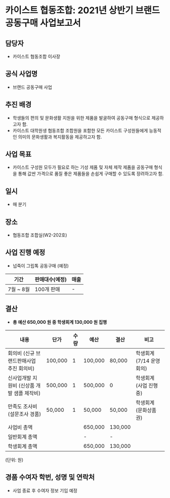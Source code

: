 카이스트 협동조합: 2021년 상반기 브랜드 공동구매 사업보고서
===

## 담당자
- 카이스트 협동조합 이사장

## 공식 사업명
- 브랜드 공동구매 사업

## 추진 배경
- 학생들의 편의 및 문화생활 지원을 위한 제품을 발굴하여 공동구매 형식으로 제공하고자 함.
- 카이스트 대학원생 협동조합 조합원을 포함한 모든 카이스트 구성원들에게 능동적인 의미의 문화생활과 복지활동을 제공하고자 함.

## 사업 목표
- 카이스트 구성원 모두가 필요로 하는 기성 제품 및 자체 제작 제품을 공동구매 형식을 통해 값싼 가격으로 품질 좋은 제품들을 손쉽게 구매할 수 있도록 장려하고자 함.

## 일시 
- 매 분기

## 장소 
- 협동조합 조합실(W2-202호)

## 사업 진행 예정 
- 넙죽이 그립톡 공동구매 (예정)

| 기간 | 판매대수(예정) | 매출 |
|---|---|---|
| 7월 ~ 8월 | 100개 판매 | - |

## 결산
- **총 예산 650,000 원 중 학생회계 130,000 원 집행** 

|   내용  |   단가  |   수량  |   예산  |   결산  |   비고  |
|---|---|---|---|---|---|
|   회의비 (신규 브랜드판매사업 추진 회의비)  |  100,000   |  1  |   100,000  |  80,000  |   학생회계 (7/14 운영회의)  |
|   신사업개발 지원비 (신상품 개발 샘플 제작비)  |  500,000   |  1  |  500,000  |  0  |   학생회계 (사업 진행 중)  |
|   만족도 조사비 (설문조사 경품)  |  50,000   |  1  |   50,000  |  50,000  |   학생회계 (문화상품권)  |
|   사업비 총액  |      |      |   650,000  |   130,000  |      |
|   일반회계 총액  |     |     |   -  |   -  |     |
|   학생회계 총액  |     |     |  650,000   |  130,000   |     |

(단위: 원)

## 경품 수여자 학번, 성명 및 연락처
- 사업 종료 후 수여자 정보 기입 예정